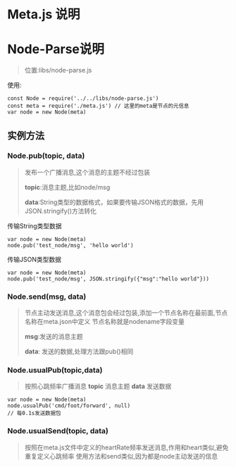 # Meta.js 说明

# Node-Parse说明

> 位置:libs/node-parse.js

使用:
```
const Node = require('../../libs/node-parse.js')
const meta = require('./meta.js') // 这里的meta是节点的元信息
var node = new Node(meta)
```

## 实例方法

### Node.pub(topic, data)
> 发布一个广播消息,这个消息的主题不经过包装
>
> **topic**:消息主题,比如node/msg
>
> **data**:String类型的数据格式，如果要传输JSON格式的数据，先用JSON.stringify()方法转化

传输String类型数据
```
var node = new Node(meta)
node.pub('test_node/msg', 'hello world')
```

传输JSON类型数据
```
var node = new Node(meta)
node.pub('test_node/msg', JSON.stringify({"msg":"hello world"}))
```

### Node.send(msg, data)
> 节点主动发送消息,这个消息包会经过包装,添加一个节点名称在最前面,节点名称在meta.json中定义
> 节点名称就是nodename字段变量
>
> **msg**:发送的消息主题
>
> **data**: 发送的数据,处理方法跟pub()相同


### Node.usualPub(topic,data)
> 按照心跳频率广播消息
> **topic** 消息主题
> **data**  发送数据

```
var node = new Node(meta)
node.usualPub('cmd/foot/forward', null)
// 每0.1s发送数据包
```

### Node.usualSend(topic, data)
> 按照在meta.js文件中定义的heartRate频率发送消息,作用和heart类似,避免重复定义心跳频率
> 使用方法和send类似,因为都是node主动发送的信息
